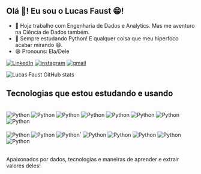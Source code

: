 ## Olá 👋! Eu sou o Lucas Faust 😁!

- 🔭 Hoje trabalho com Engenharia de Dados e Analytics. Mas me aventuro na Ciência de Dados também.
- 🌱 Sempre estudando Python! E qualquer coisa que meu hiperfoco acabar mirando 😄.
- 😄 Pronouns: Ela/Dele

[![LinkedIn](https://img.shields.io/badge/linkedin-%230077B5.svg?style=for-the-badge&logo=linkedin&logoColor=white)](https://www.linkedin.com/in/lucas-jose-faust-machado/)
[![instagram](https://img.shields.io/badge/Instagram-%23E4405F.svg?style=for-the-badge&logo=Instagram&logoColor=white)](https://www.instagram.com/lucasj_fm/)
[![gmail](https://img.shields.io/badge/Gmail-D14836?style=for-the-badge&logo=gmail&logoColor=white)](lucasjfm.eng@gmail.com)

![Lucas Faust GitHub stats](https://github-readme-stats.vercel.app/api?username=LucasJFaust&show_icons=true&theme=dracula)

## Tecnologias que estou estudando e usando

<div style="display: inline_block"><br>
  <img align="center" alt="Python" src="https://img.shields.io/badge/python-3670A0?style=for-the-badge&logo=python&logoColor=ffdd54" />
  <img align="center" alt="Python" src="https://img.shields.io/badge/pandas-%23150458.svg?style=for-the-badge&logo=pandas&logoColor=white" />
  <img align="center" alt="Python" src="https://img.shields.io/badge/numpy-%23013243.svg?style=for-the-badge&logo=numpy&logoColor=white" />
  <img align="center" alt="Python" src="https://img.shields.io/badge/scikit--learn-%23F7931E.svg?style=for-the-badge&logo=scikit-learn&logoColor=white" />
  <img align="center" alt="Python" src="https://img.shields.io/badge/Microsoft%20SQL%20Server-CC2927?style=for-the-badge&logo=microsoft%20sql%20server&logoColor=white" />
  <img align="center" alt="Python" src="https://img.shields.io/badge/postgres-%23316192.svg?style=for-the-badge&logo=postgresql&logoColor=white" />
  <img align="center" alt="Python" src="https://img.shields.io/badge/power_bi-F2C811?style=for-the-badge&logo=powerbi&logoColor=black" />
  <img align="center" alt="Python" src="https://img.shields.io/badge/Apache%20Spark-FDEE21?style=flat-square&logo=apachespark&logoColor=black" />
</div>

<div style="display: inline_block"><br>
  <img align="center" alt="Python" src="https://img.shields.io/badge/Apache%20Kafka-000?style=for-the-badge&logo=apachekafka" />
  <img align="center" alt="Python" src="https://img.shields.io/badge/docker-%230db7ed.svg?style=for-the-badge&logo=docker&logoColor=white" />
  <img align="center" alt="Python" src="https://img.shields.io/badge/kubernetes-%23326ce5.svg?style=for-the-badge&logo=kubernetes&logoColor=white" />'
  <img align="center" alt="Python" src="https://img.shields.io/badge/terraform-%235835CC.svg?style=for-the-badge&logo=terraform&logoColor=white" />
  <img align="center" alt="Python" src="https://img.shields.io/badge/AWS-%23FF9900.svg?style=for-the-badge&logo=amazon-aws&logoColor=white" />
  <img align="center" alt="Python" src="https://img.shields.io/badge/azure-%230072C6.svg?style=for-the-badge&logo=microsoftazure&logoColor=white" />
  <img align="center" alt="Python" src="https://img.shields.io/badge/Linux-FCC624?style=for-the-badge&logo=linux&logoColor=black" />
  <img align="center" alt="Python" src="https://img.shields.io/badge/Windows-0078D6?style=for-the-badge&logo=windows&logoColor=white" />
</div><br/>

Apaixonados por dados, tecnologias e maneiras de aprender e extrair valores deles! 

